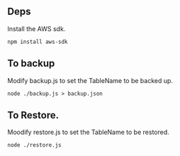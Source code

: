 ## Deps
Install the AWS sdk.

```
npm install aws-sdk
```

## To backup
Modify backup.js to set the TableName to be backed up.

```
node ./backup.js > backup.json
```

## To Restore.
Moodify restore.js to set the TableName to be restored.

```
node ./restore.js
```

